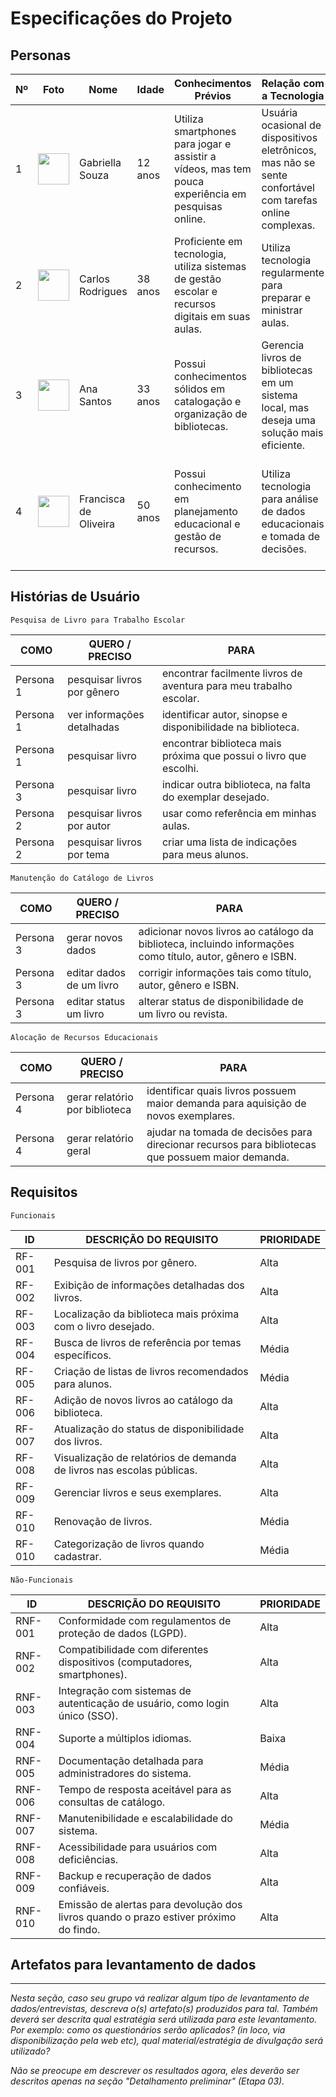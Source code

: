 # Especificações do Projeto

## Personas

| Nº | Foto | Nome | Idade | Conhecimentos Prévios | Relação com a Tecnologia | Motivações | Relações Hierárquica |
| --- | --- | --- | --- | --- | --- | --- | --- | 
| 1 | <img src="https://github.com/ICEI-PUC-Minas-PPC-CC/ppc-cc-2023-2-ment2-noite-solucaoescolapublica-01/blob/main/src/assets/persona1.png?raw=true" width="50" height="50"/> | Gabriella Souza | 12 anos | Utiliza smartphones para jogar e assistir a vídeos, mas tem pouca experiência em pesquisas online. | Usuária ocasional de dispositivos eletrônicos, mas não se sente confortável com tarefas online complexas.| Encontrar livros de aventura para o trabalho escolar | Aluna da IEMG - Poços de Caldas. |
| 2 | <img src="https://github.com/ICEI-PUC-Minas-PPC-CC/ppc-cc-2023-2-ment2-noite-solucaoescolapublica-01/blob/main/src/assets/persona2.png?raw=true" width="50" height="50"/> | Carlos Rodrigues | 38 anos | Proficiente em tecnologia, utiliza sistemas de gestão escolar e recursos digitais em suas aulas. | Utiliza tecnologia regularmente para preparar e ministrar aulas. | Encontrar livros de referência para apoiar sua aula sobre história local. |Professor na IEMG - Poços de Caldas |
| 3 | <img src="https://github.com/ICEI-PUC-Minas-PPC-CC/ppc-cc-2023-2-ment2-noite-solucaoescolapublica-01/blob/main/src/assets/persona3.png?raw=true" width="50" height="50"/> | Ana Santos | 33 anos | Possui conhecimentos sólidos em catalogação e organização de bibliotecas. | Gerencia livros de bibliotecas em um sistema local, mas deseja uma solução mais eficiente. | Manter o catálogo de livros atualizado e acessível para os usuários. | Bibliotecária na Biblioteca Municipal de Poços de Caldas. | 
| 4 | <img src="https://github.com/ICEI-PUC-Minas-PPC-CC/ppc-cc-2023-2-ment2-noite-solucaoescolapublica-01/blob/main/src/assets/persona4.png?raw=true" width="50" height="50"/> | Francisca de Oliveira | 50 anos | Possui conhecimento em planejamento educacional e gestão de recursos. | Utiliza tecnologia para análise de dados educacionais e tomada de decisões. | Avaliar a demanda de livros nas escolas públicas e alocar recursos de forma eficaz. | Diretora da Secretaria Municipal de Educação. | 

## Histórias de Usuário

 `Pesquisa de Livro para Trabalho Escolar` 

 | COMO | QUERO / PRECISO | PARA | 
 | --- | --- | --- |
 | Persona 1 | pesquisar livros por gênero | encontrar facilmente livros de aventura para meu trabalho escolar. |
 | Persona 1 | ver informações detalhadas | identificar autor, sinopse e disponibilidade na biblioteca. | 
 | Persona 1 | pesquisar livro | encontrar biblioteca mais próxima que possui o livro que escolhi. |
 | Persona 3 | pesquisar livro | indicar outra biblioteca, na falta do exemplar desejado. |
 | Persona 2 | pesquisar livros por autor | usar como referência em minhas aulas. |
 | Persona 2 | pesquisar livros por tema | criar uma lista de indicações para meus alunos. | 


 `Manutenção do Catálogo de Livros`

 | COMO | QUERO / PRECISO | PARA | 
 | --- | --- | --- |
 | Persona 3 | gerar novos dados | adicionar novos livros ao catálogo da biblioteca, incluindo informações como título, autor, gênero e ISBN. |
 | Persona 3 | editar dados de um livro | corrigir informações tais como título, autor, gênero e ISBN.| 
 | Persona 3 | editar status um livro | alterar status de disponibilidade de um livro ou revista. | 


 `Alocação de Recursos Educacionais`

 | COMO | QUERO / PRECISO | PARA | 
 | --- | --- | --- |
 | Persona 4 | gerar relatório por biblioteca | identificar quais livros possuem maior demanda para aquisição de novos exemplares. |
 | Persona 4 | gerar relatório geral | ajudar na tomada de decisões para direcionar recursos para bibliotecas que possuem maior demanda. |  

## Requisitos 

`Funcionais`

| ID | DESCRIÇÃO DO REQUISITO | PRIORIDADE |
| --- | --- | --- |
| RF-001 | Pesquisa de livros por gênero.	| Alta |
| RF-002 | Exibição de informações detalhadas dos livros.	| Alta |
| RF-003 | Localização da biblioteca mais próxima com o livro desejado.	| Alta |
| RF-004 | Busca de livros de referência por temas específicos.	| Média |
| RF-005 | Criação de listas de livros recomendados para alunos. | Média |
| RF-006 | Adição de novos livros ao catálogo da biblioteca.	| Alta |
| RF-007 | Atualização do status de disponibilidade dos livros.	| Alta |
| RF-008 | Visualização de relatórios de demanda de livros nas escolas públicas.	| Alta |
| RF-009 | Gerenciar livros e seus exemplares.	| Alta |
| RF-010 | Renovação de livros. | Média |
| RF-010 | Categorização de livros quando cadastrar. | Média |


`Não-Funcionais`

| ID | DESCRIÇÃO DO REQUISITO | PRIORIDADE |
| --- | --- | --- |
|RNF-001 |	Conformidade com regulamentos de proteção de dados (LGPD). |	Alta |
|RNF-002 |	Compatibilidade com diferentes dispositivos (computadores, smartphones). |	Alta |
|RNF-003 |	Integração com sistemas de autenticação de usuário, como login único (SSO). |	Alta |
|RNF-004 |	Suporte a múltiplos idiomas. |	Baixa |
|RNF-005 |	Documentação detalhada para administradores do sistema.	| Média |
|RNF-006 |	Tempo de resposta aceitável para as consultas de catálogo. |	Alta |
|RNF-007 |	Manutenibilidade e escalabilidade do sistema.	| Média |
|RNF-008 |	Acessibilidade para usuários com deficiências. |	Alta |
|RNF-009 |	Backup e recuperação de dados confiáveis. |	Alta |
|RNF-010 | Emissão de alertas para devolução dos livros quando o prazo estiver próximo do findo.| Alta |

## Artefatos para levantamento de dados
---
*Nesta seção, caso seu grupo vá realizar algum tipo de levantamento de dados/entrevistas, descreva o(s) artefato(s) produzidos para tal. Também deverá ser descrita qual estratégia será utilizada para este levantamento. Por exemplo: como os questionários serão aplicados? (in loco, via disponibilização pela web etc), qual material/estratégia de divulgação será utilizado?*

*Não se preocupe em descrever os resultados agora, eles deverão ser descritos apenas na seção "Detalhamento preliminar" (Etapa 03).*
